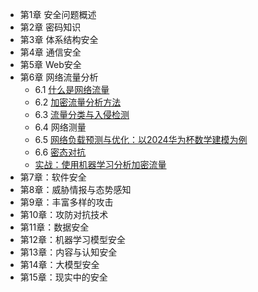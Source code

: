 - 第1章 安全问题概述
- 第2章 密码知识
- 第3章 体系结构安全
- 第4章 通信安全
- 第5章 Web安全
- 第6章 网络流量分析
    - 6.1 [什么是网络流量](chap6/6.1-什么是网络流量.md)
    - 6.2 [加密流量分析方法](chap6/6.2-加密流量分析方法.md)
    - 6.3 [流量分类与入侵检测](chap6/6.3-网络流量与入侵检测.md)
    - 6.4 网络测量
    - 6.5 [网络负载预测与优化：以2024华为杯数学建模为例](chap6/6.6-网络负载优化.md)
    - 6.6 [密态对抗](chap6/6.4-密态对抗.md)
    - [实战：使用机器学习分析加密流量](chap6/实战：使用机器学习分析加密流量.md)
- 第7章：软件安全
- 第8章：威胁情报与态势感知
- 第9章：丰富多样的攻击
- 第10章：攻防对抗技术
- 第11章：数据安全
- 第12章：机器学习模型安全
- 第13章：内容与认知安全
- 第14章：大模型安全
- 第15章：现实中的安全

